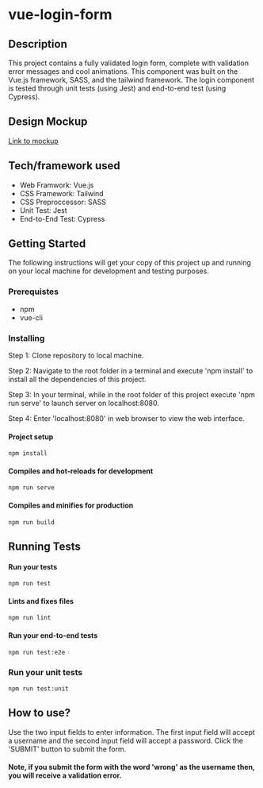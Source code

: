 # vue-login-form

## Description
This project contains a fully validated login form, complete with validation error messages and cool animations. This component was built on the Vue.js framework, SASS, and the tailwind framework. The login component is tested through unit tests (using Jest) and end-to-end test (using Cypress).

## Design Mockup
[Link to mockup](https://www.figma.com/file/qWeBBr1Rt4Kk9Q5vDoyOr4/Login-Form-Design?node-id=0%3A1)


## Tech/framework used
- Web Framwork: Vue.js
- CSS Framework: Tailwind
- CSS Preproccessor: SASS
- Unit Test: Jest
- End-to-End Test: Cypress

## Getting Started

The following instructions will get your copy of this project up and running on your local machine for development and testing purposes.

### Prerequistes

- npm
- vue-cli

### Installing

Step 1: Clone repository to local machine.

Step 2: Navigate to the root folder in a terminal and execute 'npm install' to install all the dependencies of this project.

Step 3: In your terminal, while in the root folder of this project execute 'npm run serve' to launch server on localhost:8080.

Step 4: Enter 'localhost:8080' in web browser to view the web interface.

#### Project setup

```
npm install
```

#### Compiles and hot-reloads for development
```
npm run serve
```

#### Compiles and minifies for production
```
npm run build
```
## Running Tests

#### Run your tests
```
npm run test
```

#### Lints and fixes files
```
npm run lint
```

#### Run your end-to-end tests
```
npm run test:e2e
```

### Run your unit tests
```
npm run test:unit
```
## How to use?

Use the two input fields to enter information. The first input field will accept a username and the second input field will accept a password. Click the 'SUBMIT' button to submit the form.

#### Note, if you submit the form with the word 'wrong' as the username then, you will receive a validation error.

